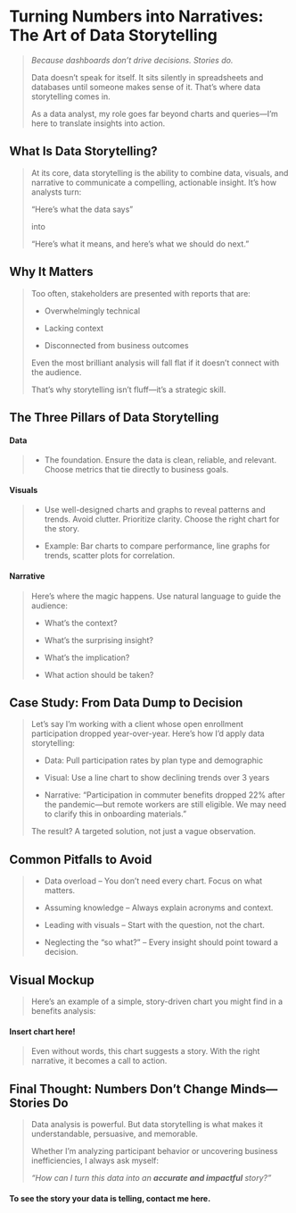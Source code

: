# Turning Numbers into Narratives: The Art of Data Storytelling

> *Because dashboards don’t drive decisions. Stories do.*
> 
> Data doesn’t speak for itself. It sits silently in spreadsheets and databases until someone makes sense of it. That’s where data storytelling comes in.
>
> As a data analyst, my role goes far beyond charts and queries—I’m here to translate insights into action.
> 

## What Is Data Storytelling?

> At its core, data storytelling is the ability to combine data, visuals, and narrative to communicate a compelling, actionable insight. It’s how analysts turn:
>
> “Here’s what the data says”
>
> into
>
> “Here’s what it means, and here’s what we should do next.”
> 

## Why It Matters

> Too often, stakeholders are presented with reports that are:
>
> * Overwhelmingly technical
> 
> * Lacking context
> 
> * Disconnected from business outcomes
> 
> Even the most brilliant analysis will fall flat if it doesn’t connect with the audience.
>
> That’s why storytelling isn’t fluff—it’s a strategic skill.
> 

## The Three Pillars of Data Storytelling

#### Data

> * The foundation. Ensure the data is clean, reliable, and relevant. Choose metrics that tie directly to business goals.
>
 
#### Visuals

> * Use well-designed charts and graphs to reveal patterns and trends. Avoid clutter. Prioritize clarity. Choose the right chart for the story.
>
> * Example: Bar charts to compare performance, line graphs for trends, scatter plots for correlation.
>
 
#### Narrative

> Here’s where the magic happens. Use natural language to guide the audience:
>
> * What’s the context?
> 
> * What’s the surprising insight?
> 
> * What’s the implication?
> 
> * What action should be taken?
>   

## Case Study: From Data Dump to Decision

> Let’s say I’m working with a client whose open enrollment participation dropped year-over-year. Here’s how I’d apply data storytelling:
>
> * Data: Pull participation rates by plan type and demographic
> 
> * Visual: Use a line chart to show declining trends over 3 years
> 
> * Narrative: “Participation in commuter benefits dropped 22% after the pandemic—but remote workers are still eligible. We may need to clarify this in onboarding materials.”
> 
> The result? A targeted solution, not just a vague observation.
> 

## Common Pitfalls to Avoid

> * Data overload – You don’t need every chart. Focus on what matters.
> 
> * Assuming knowledge – Always explain acronyms and context.
> 
> * Leading with visuals – Start with the question, not the chart.
> 
> * Neglecting the “so what?” – Every insight should point toward a decision.
>   

## Visual Mockup
> Here’s an example of a simple, story-driven chart you might find in a benefits analysis:

#### Insert chart here!

> Even without words, this chart suggests a story. With the right narrative, it becomes a call to action.

## Final Thought: Numbers Don’t Change Minds—Stories Do

> Data analysis is powerful. But data storytelling is what makes it understandable, persuasive, and memorable.
>
> Whether I’m analyzing participant behavior or uncovering business inefficiencies, I always ask myself:
>
> *“How can I turn this data into an **accurate and impactful** story?”*
>

#### To see the story your data is telling, contact me here.

